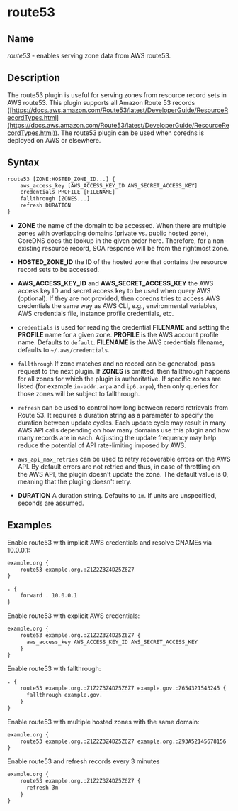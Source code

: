 # route53

## Name

*route53* - enables serving zone data from AWS route53.

## Description

The route53 plugin is useful for serving zones from resource record
sets in AWS route53. This plugin supports all Amazon Route 53 records
([https://docs.aws.amazon.com/Route53/latest/DeveloperGuide/ResourceRecordTypes.html](https://docs.aws.amazon.com/Route53/latest/DeveloperGuide/ResourceRecordTypes.html)).
The route53 plugin can be used when coredns is deployed on AWS or elsewhere.

## Syntax

~~~ txt
route53 [ZONE:HOSTED_ZONE_ID...] {
    aws_access_key [AWS_ACCESS_KEY_ID AWS_SECRET_ACCESS_KEY]
    credentials PROFILE [FILENAME]
    fallthrough [ZONES...]
    refresh DURATION
}
~~~

* **ZONE** the name of the domain to be accessed. When there are multiple zones with overlapping
 domains (private vs. public hosted zone), CoreDNS does the lookup in the given order here.
 Therefore, for a non-existing resource record, SOA response will be from the rightmost zone.

* **HOSTED\_ZONE\_ID** the ID of the hosted zone that contains the resource record sets to be
 accessed.

* **AWS\_ACCESS\_KEY\_ID** and **AWS\_SECRET\_ACCESS\_KEY** the AWS access key ID and secret access key
 to be used when query AWS (optional). If they are not provided, then coredns tries to access
 AWS credentials the same way as AWS CLI, e.g., environmental variables, AWS credentials file,
 instance profile credentials, etc.

* `credentials` is used for reading the credential **FILENAME** and setting the **PROFILE** name for a given
 zone. **PROFILE** is the AWS account profile name. Defaults to `default`. **FILENAME** is the
 AWS credentials filename, defaults to `~/.aws/credentials`.

* `fallthrough` If zone matches and no record can be generated, pass request to the next plugin.
 If **ZONES** is omitted, then fallthrough happens for all zones for which the plugin is
 authoritative. If specific zones are listed (for example `in-addr.arpa` and `ip6.arpa`), then
 only queries for those zones will be subject to fallthrough.

* `refresh` can be used to control how long between record retrievals from Route 53. It requires
 a duration string as a parameter to specify the duration between update cycles. Each update
 cycle may result in many AWS API calls depending on how many domains use this plugin and how
 many records are in each. Adjusting the update frequency may help reduce the potential of API
 rate-limiting imposed by AWS.

* `aws_api_max_retries` can be used to retry recoverable errors on the AWS API. By default errors
    are not retried and thus, in case of throttling on the AWS API, the plugin doesn't update the zone.
    The default value is 0, meaning that the pluging doesn't retry.

* **DURATION** A duration string. Defaults to `1m`. If units are unspecified, seconds are assumed.

## Examples

Enable route53 with implicit AWS credentials and resolve CNAMEs via 10.0.0.1:

~~~ txt
example.org {
    route53 example.org.:Z1Z2Z3Z4DZ5Z6Z7
}

. {
    forward . 10.0.0.1
}
~~~

Enable route53 with explicit AWS credentials:

~~~ txt
example.org {
    route53 example.org.:Z1Z2Z3Z4DZ5Z6Z7 {
      aws_access_key AWS_ACCESS_KEY_ID AWS_SECRET_ACCESS_KEY
    }
}
~~~

Enable route53 with fallthrough:

~~~ txt
. {
    route53 example.org.:Z1Z2Z3Z4DZ5Z6Z7 example.gov.:Z654321543245 {
      fallthrough example.gov.
    }
}
~~~

Enable route53 with multiple hosted zones with the same domain:

~~~ txt
example.org {
    route53 example.org.:Z1Z2Z3Z4DZ5Z6Z7 example.org.:Z93A52145678156
}
~~~

Enable route53 and refresh records every 3 minutes

~~~ txt
example.org {
    route53 example.org.:Z1Z2Z3Z4DZ5Z6Z7 {
      refresh 3m
    }
}
~~~
